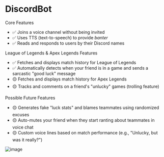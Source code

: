 # DiscordBot 

Core Features
- ✅ Joins a voice channel without being invited
- ✅ Uses TTS (text-to-speech) to provide *banter*
- ✅ Reads and responds to users by their Discord names

League of Legends & Apex Legends Features
- ✅ Fetches and displays match history for League of Legends
- ✅ Automatically detects when your friend is in a game and sends a sarcastic "good luck" message
- 🟡 Fetches and displays match history for Apex Legends
- 🟡 Tracks and comments on a friend's "unlucky" games (trolling feature)

Possible Future Features
- 🟡 Generates fake "luck stats" and blames teammates using randomized excuses
- 🟡 Auto-mutes your friend when they start ranting about teammates in voice chat
- 🟡 Custom voice lines based on match performance (e.g., "Unlucky, but was it really?")

![image](https://github.com/user-attachments/assets/fa6491b3-351b-468b-90a7-e5d46b580d99)
